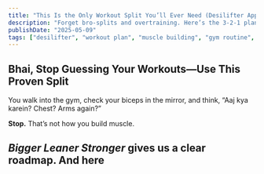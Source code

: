 ```yaml
---
title: "This Is the Only Workout Split You’ll Ever Need (Desilifter Approved)"
description: "Forget bro-splits and overtraining. Here’s the 3-2-1 plan that builds real muscle for real Indian lifters."
publishDate: "2025-05-09"
tags: ["desilifter", "workout plan", "muscle building", "gym routine", "bls training"]
---
```


## Bhai, Stop Guessing Your Workouts—Use This Proven Split

You walk into the gym, check your biceps in the mirror, and think, “Aaj kya karein? Chest? Arms again?”

**Stop.** That’s not how you build muscle.

*Bigger Leaner Stronger* gives us a clear roadmap. And here
---
